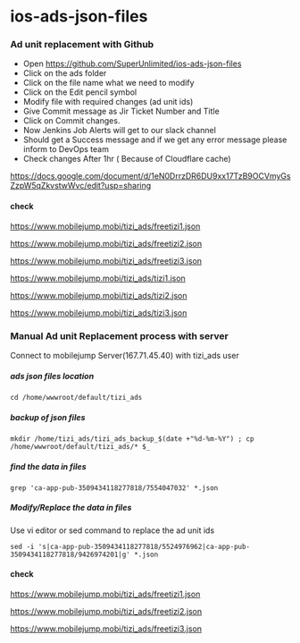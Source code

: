 # ios-ads-json-files

### Ad unit replacement with Github

* Open https://github.com/SuperUnlimited/ios-ads-json-files
* Click on the ads folder
* Click on the file name what we need to modify
* Click on the Edit pencil symbol
* Modify file with required changes (ad unit ids)
* Give Commit message as Jir Ticket Number and Title
* Click on Commit changes.
* Now Jenkins Job Alerts will get to our slack channel
* Should get a Success message and if we get any error message please inform to DevOps team
* Check changes After 1hr ( Because of Cloudflare cache)

https://docs.google.com/document/d/1eN0DrrzDR6DU9xx17TzB9OCVmyGsZzpW5qZkvstwWvc/edit?usp=sharing

#### check

https://www.mobilejump.mobi/tizi_ads/freetizi1.json

https://www.mobilejump.mobi/tizi_ads/freetizi2.json

https://www.mobilejump.mobi/tizi_ads/freetizi3.json

https://www.mobilejump.mobi/tizi_ads/tizi1.json

https://www.mobilejump.mobi/tizi_ads/tizi2.json

https://www.mobilejump.mobi/tizi_ads/tizi3.json

### Manual Ad unit Replacement process with server

Connect to mobilejump Server(167.71.45.40) with tizi_ads user
##### ads json files location
```cd /home/wwwroot/default/tizi_ads```
##### backup of json files
```mkdir /home/tizi_ads/tizi_ads_backup_$(date +"%d-%m-%Y") ; cp /home/wwwroot/default/tizi_ads/* $_```

##### find the data in files
```grep 'ca-app-pub-3509434118277818/7554047032' *.json```

##### Modify/Replace the data in files

Use vi editor or sed command to replace the ad unit ids

```sed -i 's|ca-app-pub-3509434118277818/5524976962|ca-app-pub-3509434118277818/9426974201|g' *.json```

#### check

https://www.mobilejump.mobi/tizi_ads/freetizi1.json

https://www.mobilejump.mobi/tizi_ads/freetizi2.json

https://www.mobilejump.mobi/tizi_ads/freetizi3.json


